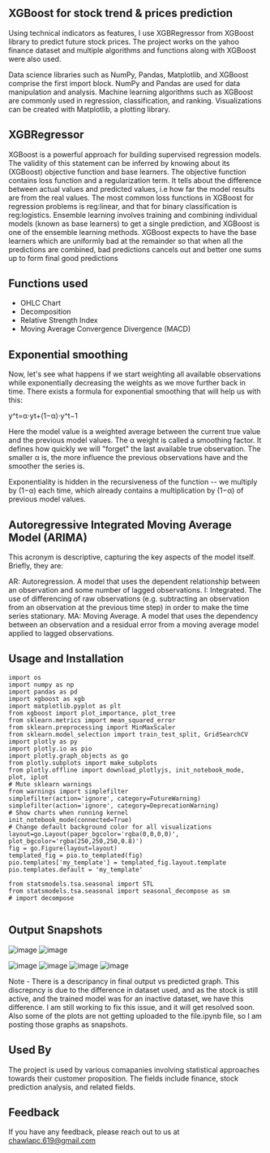 
## XGBoost for stock trend & prices prediction
Using technical indicators as features, I use XGBRegressor from XGBoost library to predict future stock prices.
The project works on the yahoo finance dataset and multiple algorithms and functions along with XGBoost were also used.

Data science libraries such as NumPy, Pandas, Matplotlib, and XGBoost comprise the first import block. NumPy and Pandas are used for data manipulation and analysis. Machine learning algorithms such as XGBoost are commonly used in regression, classification, and ranking. Visualizations can be created with Matplotlib, a plotting library.

## XGBRegressor
XGBoost is a powerful approach for building supervised regression models. The validity of this statement can be inferred by knowing about its (XGBoost) objective function and base learners. The objective function contains loss function and a regularization term. It tells about the difference between actual values and predicted values, i.e how far the model results are from the real values. The most common loss functions in XGBoost for regression problems is reg:linear, and that for binary classification is reg:logistics. Ensemble learning involves training and combining individual models (known as base learners) to get a single prediction, and XGBoost is one of the ensemble learning methods. XGBoost expects to have the base learners which are uniformly bad at the remainder so that when all the predictions are combined, bad predictions cancels out and better one sums up to form final good predictions


## Functions used
* OHLC Chart
* Decomposition
* Relative Strength Index
*  Moving Average Convergence Divergence (MACD)


## Exponential smoothing
Now, let's see what happens if we start weighting all available observations while exponentially decreasing the weights as we move further back in time. There exists a formula for exponential smoothing that will help us with this:

y^t=α⋅yt+(1−α)⋅y^t−1
 
Here the model value is a weighted average between the current true value and the previous model values. The  α
  weight is called a smoothing factor. It defines how quickly we will "forget" the last available true observation. The smaller  α
  is, the more influence the previous observations have and the smoother the series is.

Exponentiality is hidden in the recursiveness of the function -- we multiply by  (1−α)
  each time, which already contains a multiplication by  (1−α)
  of previous model values.
  
## Autoregressive Integrated Moving Average Model (ARIMA)
This acronym is descriptive, capturing the key aspects of the model itself. Briefly, they are:

AR: Autoregression. A model that uses the dependent relationship between an observation and some number of lagged observations.
I: Integrated. The use of differencing of raw observations (e.g. subtracting an observation from an observation at the previous time step) in order to make the time series stationary.
MA: Moving Average. A model that uses the dependency between an observation and a residual error from a moving average model applied to lagged observations.






## Usage and Installation

```
import os
import numpy as np
import pandas as pd
import xgboost as xgb
import matplotlib.pyplot as plt
from xgboost import plot_importance, plot_tree
from sklearn.metrics import mean_squared_error
from sklearn.preprocessing import MinMaxScaler
from sklearn.model_selection import train_test_split, GridSearchCV
import plotly as py
import plotly.io as pio
import plotly.graph_objects as go
from plotly.subplots import make_subplots
from plotly.offline import download_plotlyjs, init_notebook_mode, plot, iplot
# Mute sklearn warnings
from warnings import simplefilter
simplefilter(action='ignore', category=FutureWarning)
simplefilter(action='ignore', category=DeprecationWarning)
# Show charts when running kernel
init_notebook_mode(connected=True)
# Change default background color for all visualizations
layout=go.Layout(paper_bgcolor='rgba(0,0,0,0)', plot_bgcolor='rgba(250,250,250,0.8)')
fig = go.Figure(layout=layout)
templated_fig = pio.to_templated(fig)
pio.templates['my_template'] = templated_fig.layout.template
pio.templates.default = 'my_template'

from statsmodels.tsa.seasonal import STL
from statsmodels.tsa.seasonal import seasonal_decompose as sm
# import decompose


```

## Output Snapshots
![image](https://github.com/Prayag-Chawla/XGBoost-For-Stock-Prediction/assets/92213377/e5e02fc9-98ea-4842-b3c1-d41a753a4812)
![image](https://github.com/Prayag-Chawla/XGBoost-For-Stock-Prediction/assets/92213377/003709cb-16fc-454d-86f8-ba61cc031527)

![image](https://github.com/Prayag-Chawla/XGBoost-Fro-Stock-Prediction/assets/92213377/07952a70-6336-4b8c-835b-62ecabd07f25)
![image](https://github.com/Prayag-Chawla/XGBoost-Fro-Stock-Prediction/assets/92213377/cae59b3b-3f75-4056-8eb2-5b6e5017272e)
![image](https://github.com/Prayag-Chawla/XGBoost-Fro-Stock-Prediction/assets/92213377/483df038-87b0-4895-8bdc-29ac94b75339)
![image](https://github.com/Prayag-Chawla/XGBoost-Fro-Stock-Prediction/assets/92213377/ab232e60-cb3f-4cca-ae29-53bb458956e1)

Note - There is a descripancy in final output vs predicted graph. This discrepncy is due to the difference in dataset used, and as the stock is still active, and the trained model was for an inactive dataset, we have this difference. I am still working to fix this issue, and it will get resolved soon.
Also some of the plots are not getting uploaded to the file.ipynb file, so I am posting those graphs as snapshots.






## Used By
The project is used by various comapanies involving statistical approaches towards their customer proposition. The fields include finance, stock prediction analysis, and related fields.
## Feedback

If you have any feedback, please reach out to us at chawlapc.619@gmail.com

